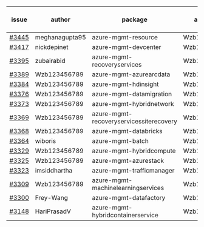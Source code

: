 | issue | author | package | assignee | bot advice | created date of issue | target release date | date from target |
| ------ | ------ | ------ | ------ | ------ | ------ | ------ | :-----: |
| [#3445](https://github.com/Azure/sdk-release-request/issues/3445) | meghanagupta95 | azure-mgmt-resource | Wzb123456789 |  | 11-17 | 12-23 |  |
| [#3417](https://github.com/Azure/sdk-release-request/issues/3417) | nickdepinet | azure-mgmt-devcenter | Wzb123456789 |  | 11-15 | 12-23 |  |
| [#3395](https://github.com/Azure/sdk-release-request/issues/3395) | zubairabid | azure-mgmt-recoveryservices | Wzb123456789 |  | 11-10 | 11-25 |  |
| [#3389](https://github.com/Azure/sdk-release-request/issues/3389) | Wzb123456789 | azure-mgmt-azurearcdata | Wzb123456789 |  | 11-09 | 11-25 |  |
| [#3384](https://github.com/Azure/sdk-release-request/issues/3384) | Wzb123456789 | azure-mgmt-hdinsight | Wzb123456789 |  | 11-08 | 11-25 |  |
| [#3376](https://github.com/Azure/sdk-release-request/issues/3376) | Wzb123456789 | azure-mgmt-datamigration | Wzb123456789 |  | 11-07 | 11-25 |  |
| [#3373](https://github.com/Azure/sdk-release-request/issues/3373) | Wzb123456789 | azure-mgmt-hybridnetwork | Wzb123456789 |  | 11-07 | 11-25 |  |
| [#3369](https://github.com/Azure/sdk-release-request/issues/3369) | Wzb123456789 | azure-mgmt-recoveryservicessiterecovery | Wzb123456789 |  | 11-04 | 11-25 |  |
| [#3368](https://github.com/Azure/sdk-release-request/issues/3368) | Wzb123456789 | azure-mgmt-databricks | Wzb123456789 |  | 11-04 | 11-25 |  |
| [#3364](https://github.com/Azure/sdk-release-request/issues/3364) | wiboris | azure-mgmt-batch | Wzb123456789 |  | 11-02 | 11-25 |  |
| [#3329](https://github.com/Azure/sdk-release-request/issues/3329) | Wzb123456789 | azure-mgmt-hybridcompute | Wzb123456789 |  | 10-31 | 11-25 |  |
| [#3325](https://github.com/Azure/sdk-release-request/issues/3325) | Wzb123456789 | azure-mgmt-azurestack | Wzb123456789 |  | 10-31 | 11-25 |  |
| [#3323](https://github.com/Azure/sdk-release-request/issues/3323) | imsiddhartha | azure-mgmt-trafficmanager | Wzb123456789 |  | 10-28 | 11-25 |  |
| [#3309](https://github.com/Azure/sdk-release-request/issues/3309) | Wzb123456789 | azure-mgmt-machinelearningservices | Wzb123456789 |  | 10-27 | 11-25 |  |
| [#3300](https://github.com/Azure/sdk-release-request/issues/3300) | Frey-Wang | azure-mgmt-datafactory | Wzb123456789 |  | 10-26 | 11-25 |  |
| [#3148](https://github.com/Azure/sdk-release-request/issues/3148) | HariPrasadV | azure-mgmt-hybridcontainerservice | Wzb123456789 |  | 09-07 | 10-11 |  |
